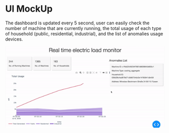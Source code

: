 # UI MockUp

The dashboard is updated every 5 second,  user can easily check the number of machine that are currently running, the total usage of each type of household (public, residential, industrial), and the list of anomalies usage devices.

![UI](../image/UI.gif)